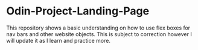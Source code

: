 # Odin-Project-Landing-Page
This repository shows a basic understanding on how to use flex boxes for nav bars
and other website objects.
This is subject to correction however I will update it as I learn and practice more.